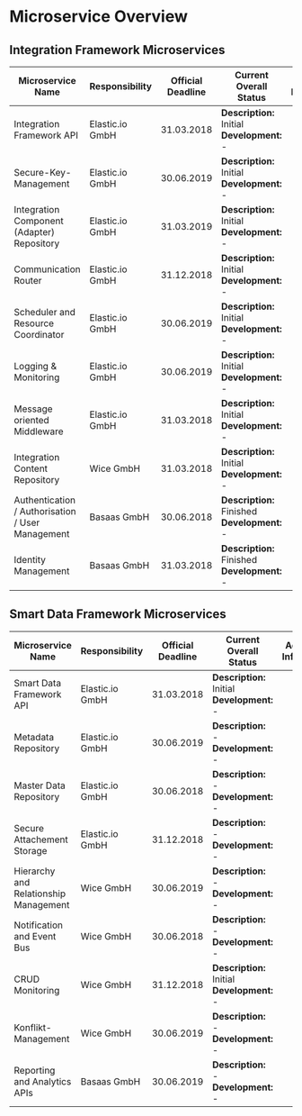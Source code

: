 # Microservice Overview
## Integration Framework Microservices
|Microservice Name|Responsibility|Official Deadline|Current Overall Status|Additional Information|Link to documentation|
|---|---|---|---|---|---|
|Integration Framework API|Elastic.io GmbH|31.03.2018|**Description:** Initial <br> **Development:** -||- [OIH APIs](/OihAPIs/README.md)|
|Secure-Key-Management|Elastic.io GmbH|30.06.2019|**Description:** Initial <br> **Development:** -||- [Secure-Key-Management](/SecureAccessControl/SecureKeyManagement.md)|
|Integration Component (Adapter) Repository|Elastic.io GmbH|31.03.2019|**Description:** Initial <br> **Development:** -||- [IntegrationComponentRepository](/RepositoryManagement/IntegrationComponentRepository.md)|
|Communication Router|Elastic.io GmbH|31.12.2018|**Description:** Initial <br> **Development:** -||- [CommunicationRouter](/MessageProcessing/CommunicationRouter.md)|
|Scheduler and Resource Coordinator|Elastic.io GmbH|30.06.2019|**Description:** Initial <br> **Development:** -||- [Scheduler and Resource Coordinator](/MessageProcessing/SchedulerResourceCoordinator.md)|
|Logging & Monitoring|Elastic.io GmbH|30.06.2019|**Description:** Initial <br> **Development:** -||- [Logging and Monitoring](/ManagementServices/LoggingMonitoring.md)|
|Message oriented Middleware|Elastic.io GmbH|31.03.2018|**Description:** Initial <br> **Development:** -||- [MessageOrientedMiddleware](/MessageProcessing/MessageOrientedMiddleware.md)|
|Integration Content Repository|Wice GmbH|31.03.2018|**Description:** Initial <br> **Development:** -||- [IntegrationContentRepository](/RepositoryManagement/IntegrationContentRepository.md)|
|Authentication / Authorisation / User Management|Basaas GmbH|30.06.2018|**Description:** Finished <br> **Development:** -||- [ApiGateway](/SecureAccessControl/ApiGateway.md) <br> - [AccessControlManagement](/SecureAccessControl/AccessControlManagement.md) <br> - [AuthenticationAuthorisation](/SecureAccessControl/AuthenticationAuthorisationFlow.md) <br>|
|Identity Management|Basaas GmbH|31.03.2018|**Description:** Finished <br> **Development:** -||- [IAMConcept](/SecureAccessControl/IAMConcept.md) <br> - [Identity Management](/SecureAccessControl/IdentityManagement.md)|



## Smart Data Framework Microservices
|Microservice Name|Responsibility|Official Deadline|Current Overall Status|Additional Information|Link to documentation|
|---|---|---|---|---|---|
|Smart Data Framework API|Elastic.io GmbH|31.03.2018|**Description:** Initial <br> **Development:** -||- [YAML file for swagger documentation](/SmartDataFramework/oih-sdf-api-0.0.1.yaml)|
|Metadata Repository|Elastic.io GmbH|30.06.2019|**Description:** - <br> **Development:** -|||
|Master Data Repository|Elastic.io GmbH|30.06.2018|**Description:** - <br> **Development:** -|||
|Secure Attachement Storage|Elastic.io GmbH|31.12.2018|**Description:** - <br> **Development:** -|||
|Hierarchy and Relationship Management|Wice GmbH|30.06.2019|**Description:** - <br> **Development:** -|||
|Notification and Event Bus|Wice GmbH|30.06.2018|**Description:** - <br> **Development:** -|||
|CRUD Monitoring|Wice GmbH|31.12.2018|**Description:** Initial <br> **Development:** -||ManagementServices/CRUDMonitoring.md|
|Konflikt-Management|Wice GmbH|30.06.2019|**Description:** - <br> **Development:** -|||
|Reporting and Analytics APIs|Basaas GmbH|30.06.2019|**Description:** - <br> **Development:** -|||
